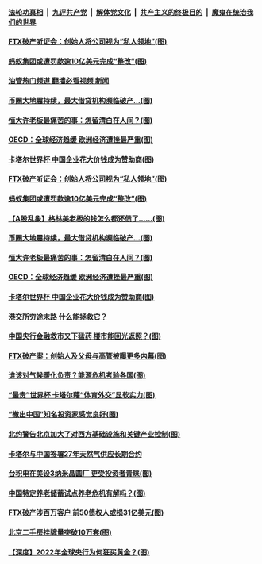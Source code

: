 ####  [法轮功真相](../../../../basic/blob/master/README.md?t=11240232) &nbsp;|&nbsp; [九评共产党](../../../../9ping.md/blob/master/README.md?t=11240232) &nbsp;|&nbsp; [解体党文化](../../../../jtdwh.md/blob/master/README.md?t=11240232)  &nbsp;|&nbsp; [共产主义的终极目的](../../../../gczydzjmd.md/blob/master/README.md?t=11240232) &nbsp;|&nbsp; [魔鬼在统治我们的世界](../../../../mgztzwmdsj.md/blob/master/README.md?t=11240232) 

#### [FTX破产听证会：创始人将公司视为“私人领地”(图)](../pages/p5/1022397.md?t=11240232) 

#### [蚂蚁集团或遭罚款逾10亿美元完成“整改”(图)](../pages/p5/1022348.md?t=11240232) 

#### [油管热门频道 翻墙必看视频 新闻](http://129.146.143.75:81/youtube.html?11240232)

#### [币圈大地震持续，最大借贷机构濒临破产…(图)](../pages/p5/1022373.md?t=11240232) 

#### [恒大许老板最痛苦的事：怎留清白在人间？(图)](../pages/p5/1022368.md?t=11240232) 

#### [OECD：全球经济趋缓 欧洲经济遭挫最严重(图)](../pages/p5/1022342.md?t=11240232) 

#### [卡塔尔世界杯 中国企业花大价钱成为赞助商(图)](../pages/p5/1022344.md?t=11240232) 

#### [FTX破产听证会：创始人将公司视为“私人领地”(图)](../pages/p5/1022397.md?t=11240232) 

#### [蚂蚁集团或遭罚款逾10亿美元完成“整改”(图)](../pages/p5/1022348.md?t=11240232) 

#### [【A股乱象】格林美老板的钱怎么都还债了……(图)](../pages/p5/1022375.md?t=11240232) 

#### [币圈大地震持续，最大借贷机构濒临破产…(图)](../pages/p5/1022373.md?t=11240232) 

#### [恒大许老板最痛苦的事：怎留清白在人间？(图)](../pages/p5/1022368.md?t=11240232) 

#### [OECD：全球经济趋缓 欧洲经济遭挫最严重(图)](../pages/p5/1022342.md?t=11240232) 

#### [卡塔尔世界杯 中国企业花大价钱成为赞助商(图)](../pages/p5/1022344.md?t=11240232) 

#### [港交所穷途末路 什么能拯救它？](../pages/p5/1022338.md?t=11240232) 

#### [中国央行金融救市又下猛药 楼市能回光返照？(图)](../pages/p5/1022335.md?t=11240232) 

#### [FTX破产案：创始人及父母与高管被曝更多内幕(图)](../pages/p5/1022313.md?t=11240232) 

#### [谁该对气候暖化负责？能源危机考验各国(图)](../pages/p5/1022288.md?t=11240232) 

#### [“最贵”世界杯 卡塔尔藉“体育外交”显软实力(图)](../pages/p5/1022287.md?t=11240232) 

#### [“撤出中国”知名投资家感觉良好(图)](../pages/p5/1022284.md?t=11240232) 

#### [北约警告北京加大了对西方基础设施和关键产业控制(图)](../pages/p5/1022257.md?t=11240232) 

#### [卡塔尔与中国签署27年天然气供应长期合约](../pages/p5/1022252.md?t=11240232) 

#### [台积电在美设3纳米晶圆厂 更受投资者青睐(图)](../pages/p5/1022250.md?t=11240232) 

#### [中国特定养老储蓄试点养老危机有解吗？(图)](../pages/p5/1022240.md?t=11240232) 

#### [FTX破产涉百万客户 前50债权人或损31亿美元(图)](../pages/p5/1022231.md?t=11240232) 

#### [北京二手房挂牌量突破10万套(图)](../pages/p5/1021964.md?t=11240232) 

#### [【深度】2022年全球央行为何狂买黄金？(图)](../pages/p5/1022180.md?t=11240232) 

<img src='http://gfw-breaker.win/goodnews/indexes/p5.md' width='0px' height='0px'/>
